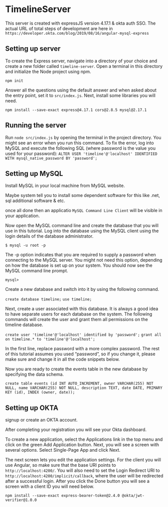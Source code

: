 # TimelineServer

This server is created with expressJS version 4.17.1 & okta auth SSO.
The actual URL of total steps of development are here in
`https://developer.okta.com/blog/2019/08/16/angular-mysql-express`

## Setting up server

To create the Express server, navigate into a directory of your choice and create a new folder called `timeline-server`. Open a terminal in this directory and initialize the Node project using npm.

`npm init`

Answer all the questions using the default answer and when asked about the entry point, set it to `src/index.js`. Next, install some libraries you will need.

`npm install --save-exact express@4.17.1 cors@2.8.5 mysql@2.17.1`

## Running the server

Run `node src/index.js` by opening the terminal in the project directory.
You might see an error when you run this command.
To fix the error, log into MySQL and execute the following SQL
(where password is the value you used for your password):
`ALTER USER 'timeline'@'localhost' IDENTIFIED WITH mysql_native_password BY 'password';`

## Setting up MySQL

Install MySQL in your local machine from MySQL website.

Maybe system tell you to install some dependent software for this like .net, sql additional software & etc.

once all done then an applicatio `MySQL Command Line Client` will be visible in your application.

Now open the MySQL command line and create the database that you will use in this tutorial. Log into the database using the MySQL client using the login details of the database administrator.

`$ mysql -u root -p`

The -p option indicates that you are required to supply a password when connecting to the MySQL server. You might not need this option, depending on how the database is set up on your system. You should now see the MySQL command line prompt.

`mysql>`

Create a new database and switch into it by using the following command.

`create database timeline;`
`use timeline;`

Next, create a user associated with this database. It is always a good idea to have separate users for each database on the system. The following commands will create the user and grant them all permissions on the timeline database.

`create user 'timeline'@'localhost' identified by 'password';`
`grant all on timeline.* to 'timeline'@'localhost';`

In the first line, replace password with a more complex password. The rest of this tutorial assumes you used “password”, so if you change it, please make sure and change it in all the code snippets below.

Now you are ready to create the events table in the new database by specifying the data schema.

`create table events (id INT AUTO_INCREMENT, owner VARCHAR(255) NOT NULL, name VARCHAR(255) NOT NULL, description TEXT, date DATE, PRIMARY KEY (id), INDEX (owner, date));`

## Setting up OKTA

signup or create an OKTA account.

After completing your registration you will see your Okta dashboard.

To create a new application, select the Applications link in the top menu and click on the green Add Application button. Next, you will see a screen with several options. Select Single-Page App and click Next.

The next screen lets you edit the application settings. For the client you will use Angular, so make sure that the base URI points to `http://localhost:4200/`. You will also need to set the Login Redirect URI to `http://localhost:4200/implicit/callback`, where the user will be redirected after a successful login. After you click the Done button you will see a screen with a client ID you will need below.

`npm install --save-exact express-bearer-token@2.4.0 @okta/jwt-verifier@1.0.0`

